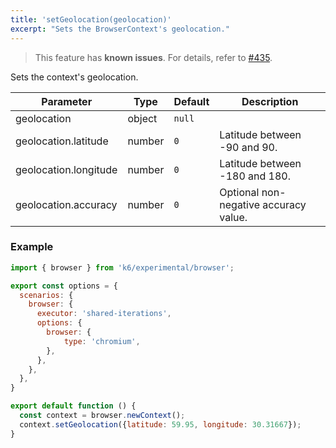 ```yaml
---
title: 'setGeolocation(geolocation)'
excerpt: "Sets the BrowserContext's geolocation."
---
```


<Blockquote mod="attention">

This feature has **known issues**. For details, refer to
[#435](https://github.com/grafana/xk6-browser/issues/435).

</Blockquote>

Sets the context's geolocation.

<TableWithNestedRows>

| Parameter             | Type   | Default | Description                           |
|-----------------------|--------|---------|---------------------------------------|
| geolocation           | object | `null`      |                                       |
| geolocation.latitude  | number | `0`     | Latitude between -90 and 90.          |
| geolocation.longitude | number | `0`     | Latitude between -180 and 180.        |
| geolocation.accuracy  | number | `0`     | Optional non-negative accuracy value. |

</TableWithNestedRows>

### Example

<CodeGroup labels={[]}>

```javascript
import { browser } from 'k6/experimental/browser';

export const options = {
  scenarios: {
    browser: {
      executor: 'shared-iterations',
      options: {
        browser: {
            type: 'chromium',
        },
      },
    },
  },
}

export default function () {
  const context = browser.newContext();
  context.setGeolocation({latitude: 59.95, longitude: 30.31667});
}
```

</CodeGroup>
